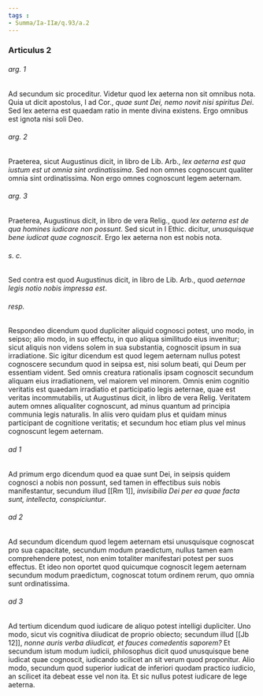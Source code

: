 ```yaml
---
tags : 
- Summa/Ia-IIæ/q.93/a.2
---
```


### Articulus 2

###### arg. 1
Ad secundum sic proceditur. Videtur quod lex aeterna non sit omnibus nota. Quia ut dicit apostolus, I ad Cor., *quae sunt Dei, nemo novit nisi spiritus Dei*. Sed lex aeterna est quaedam ratio in mente divina existens. Ergo omnibus est ignota nisi soli Deo.

###### arg. 2
Praeterea, sicut Augustinus dicit, in libro de Lib. Arb., *lex aeterna est qua iustum est ut omnia sint ordinatissima*. Sed non omnes cognoscunt qualiter omnia sint ordinatissima. Non ergo omnes cognoscunt legem aeternam.

###### arg. 3
Praeterea, Augustinus dicit, in libro de vera Relig., quod *lex aeterna est de qua homines iudicare non possunt*. Sed sicut in I Ethic. dicitur, *unusquisque bene iudicat quae cognoscit*. Ergo lex aeterna non est nobis nota.

###### s. c.
Sed contra est quod Augustinus dicit, in libro de Lib. Arb., quod *aeternae legis notio nobis impressa est*.

###### resp.
Respondeo dicendum quod dupliciter aliquid cognosci potest, uno modo, in seipso; alio modo, in suo effectu, in quo aliqua similitudo eius invenitur; sicut aliquis non videns solem in sua substantia, cognoscit ipsum in sua irradiatione. Sic igitur dicendum est quod legem aeternam nullus potest cognoscere secundum quod in seipsa est, nisi solum beati, qui Deum per essentiam vident. Sed omnis creatura rationalis ipsam cognoscit secundum aliquam eius irradiationem, vel maiorem vel minorem. Omnis enim cognitio veritatis est quaedam irradiatio et participatio legis aeternae, quae est veritas incommutabilis, ut Augustinus dicit, in libro de vera Relig. Veritatem autem omnes aliqualiter cognoscunt, ad minus quantum ad principia communia legis naturalis. In aliis vero quidam plus et quidam minus participant de cognitione veritatis; et secundum hoc etiam plus vel minus cognoscunt legem aeternam.

###### ad 1
Ad primum ergo dicendum quod ea quae sunt Dei, in seipsis quidem cognosci a nobis non possunt, sed tamen in effectibus suis nobis manifestantur, secundum illud [[Rm 1]], *invisibilia Dei per ea quae facta sunt, intellecta, conspiciuntur*.

###### ad 2
Ad secundum dicendum quod legem aeternam etsi unusquisque cognoscat pro sua capacitate, secundum modum praedictum, nullus tamen eam comprehendere potest, non enim totaliter manifestari potest per suos effectus. Et ideo non oportet quod quicumque cognoscit legem aeternam secundum modum praedictum, cognoscat totum ordinem rerum, quo omnia sunt ordinatissima.

###### ad 3
Ad tertium dicendum quod iudicare de aliquo potest intelligi dupliciter. Uno modo, sicut vis cognitiva diiudicat de proprio obiecto; secundum illud [[Jb 12]], *nonne auris verba diiudicat, et fauces comedentis saporem?* Et secundum istum modum iudicii, philosophus dicit quod unusquisque bene iudicat quae cognoscit, iudicando scilicet an sit verum quod proponitur. Alio modo, secundum quod superior iudicat de inferiori quodam practico iudicio, an scilicet ita debeat esse vel non ita. Et sic nullus potest iudicare de lege aeterna.

